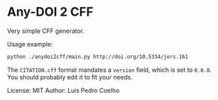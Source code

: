 # Any-DOI 2 CFF

Very simple CFF generator.

Usage example:

```bash
python ./anydoi2cff/main.py http://doi.org/10.5334/jors.161
```

The `CITATION.cff` format mandates a `version` field, which is set to `0.0.0`.
You should probably edit it to fit your needs.

License: MIT
Author: Luis Pedro Coelho

